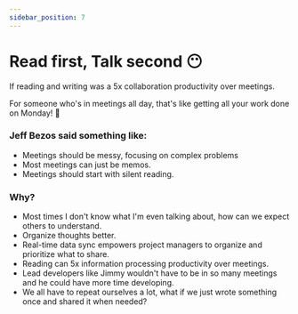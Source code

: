 ```yaml
---
sidebar_position: 7
---
```


# Read first, Talk second 😶

If reading and writing was a 5x collaboration productivity over meetings.

For someone who's in meetings all day, that's like getting all your work done on Monday! 📅

### Jeff Bezos said something like:

- Meetings should be messy, focusing on complex problems
- Most meetings can just be memos.
- Meetings should start with silent reading.

### Why?

- Most times I don't know what I'm even talking about, how can we expect others to understand.
- Organize thoughts better.
- Real-time data sync empowers project managers to organize and prioritize what to share.
- Reading can 5x information processing productivity over meetings.
- Lead developers like Jimmy wouldn't have to be in so many meetings and he could have more time developing.
- We all have to repeat ourselves a lot, what if we just wrote something once and shared it when needed?
